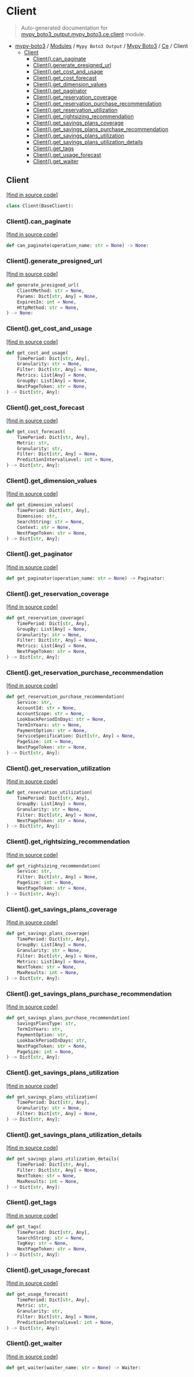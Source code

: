 # Client

> Auto-generated documentation for [mypy_boto3_output.mypy_boto3.ce.client](https://github.com/vemel/mypy_boto3/blob/master/mypy_boto3_output/mypy_boto3/ce/client.py) module.

- [mypy-boto3](../../../README.md#mypy_boto3) / [Modules](../../../MODULES.md#mypy-boto3-modules) / `Mypy Boto3 Output` / [Mypy Boto3](../index.md#mypy-boto3) / [Ce](index.md#ce) / Client
    - [Client](#client)
        - [Client().can_paginate](#clientcan_paginate)
        - [Client().generate_presigned_url](#clientgenerate_presigned_url)
        - [Client().get_cost_and_usage](#clientget_cost_and_usage)
        - [Client().get_cost_forecast](#clientget_cost_forecast)
        - [Client().get_dimension_values](#clientget_dimension_values)
        - [Client().get_paginator](#clientget_paginator)
        - [Client().get_reservation_coverage](#clientget_reservation_coverage)
        - [Client().get_reservation_purchase_recommendation](#clientget_reservation_purchase_recommendation)
        - [Client().get_reservation_utilization](#clientget_reservation_utilization)
        - [Client().get_rightsizing_recommendation](#clientget_rightsizing_recommendation)
        - [Client().get_savings_plans_coverage](#clientget_savings_plans_coverage)
        - [Client().get_savings_plans_purchase_recommendation](#clientget_savings_plans_purchase_recommendation)
        - [Client().get_savings_plans_utilization](#clientget_savings_plans_utilization)
        - [Client().get_savings_plans_utilization_details](#clientget_savings_plans_utilization_details)
        - [Client().get_tags](#clientget_tags)
        - [Client().get_usage_forecast](#clientget_usage_forecast)
        - [Client().get_waiter](#clientget_waiter)

## Client

[[find in source code]](https://github.com/vemel/mypy_boto3/blob/master/mypy_boto3_output/mypy_boto3/ce/client.py#L12)

```python
class Client(BaseClient):
```

### Client().can_paginate

[[find in source code]](https://github.com/vemel/mypy_boto3/blob/master/mypy_boto3_output/mypy_boto3/ce/client.py#L15)

```python
def can_paginate(operation_name: str = None) -> None:
```

### Client().generate_presigned_url

[[find in source code]](https://github.com/vemel/mypy_boto3/blob/master/mypy_boto3_output/mypy_boto3/ce/client.py#L19)

```python
def generate_presigned_url(
    ClientMethod: str = None,
    Params: Dict[str, Any] = None,
    ExpiresIn: int = None,
    HttpMethod: str = None,
) -> None:
```

### Client().get_cost_and_usage

[[find in source code]](https://github.com/vemel/mypy_boto3/blob/master/mypy_boto3_output/mypy_boto3/ce/client.py#L29)

```python
def get_cost_and_usage(
    TimePeriod: Dict[str, Any],
    Granularity: str = None,
    Filter: Dict[str, Any] = None,
    Metrics: List[Any] = None,
    GroupBy: List[Any] = None,
    NextPageToken: str = None,
) -> Dict[str, Any]:
```

### Client().get_cost_forecast

[[find in source code]](https://github.com/vemel/mypy_boto3/blob/master/mypy_boto3_output/mypy_boto3/ce/client.py#L41)

```python
def get_cost_forecast(
    TimePeriod: Dict[str, Any],
    Metric: str,
    Granularity: str,
    Filter: Dict[str, Any] = None,
    PredictionIntervalLevel: int = None,
) -> Dict[str, Any]:
```

### Client().get_dimension_values

[[find in source code]](https://github.com/vemel/mypy_boto3/blob/master/mypy_boto3_output/mypy_boto3/ce/client.py#L52)

```python
def get_dimension_values(
    TimePeriod: Dict[str, Any],
    Dimension: str,
    SearchString: str = None,
    Context: str = None,
    NextPageToken: str = None,
) -> Dict[str, Any]:
```

### Client().get_paginator

[[find in source code]](https://github.com/vemel/mypy_boto3/blob/master/mypy_boto3_output/mypy_boto3/ce/client.py#L63)

```python
def get_paginator(operation_name: str = None) -> Paginator:
```

### Client().get_reservation_coverage

[[find in source code]](https://github.com/vemel/mypy_boto3/blob/master/mypy_boto3_output/mypy_boto3/ce/client.py#L67)

```python
def get_reservation_coverage(
    TimePeriod: Dict[str, Any],
    GroupBy: List[Any] = None,
    Granularity: str = None,
    Filter: Dict[str, Any] = None,
    Metrics: List[Any] = None,
    NextPageToken: str = None,
) -> Dict[str, Any]:
```

### Client().get_reservation_purchase_recommendation

[[find in source code]](https://github.com/vemel/mypy_boto3/blob/master/mypy_boto3_output/mypy_boto3/ce/client.py#L79)

```python
def get_reservation_purchase_recommendation(
    Service: str,
    AccountId: str = None,
    AccountScope: str = None,
    LookbackPeriodInDays: str = None,
    TermInYears: str = None,
    PaymentOption: str = None,
    ServiceSpecification: Dict[str, Any] = None,
    PageSize: int = None,
    NextPageToken: str = None,
) -> Dict[str, Any]:
```

### Client().get_reservation_utilization

[[find in source code]](https://github.com/vemel/mypy_boto3/blob/master/mypy_boto3_output/mypy_boto3/ce/client.py#L94)

```python
def get_reservation_utilization(
    TimePeriod: Dict[str, Any],
    GroupBy: List[Any] = None,
    Granularity: str = None,
    Filter: Dict[str, Any] = None,
    NextPageToken: str = None,
) -> Dict[str, Any]:
```

### Client().get_rightsizing_recommendation

[[find in source code]](https://github.com/vemel/mypy_boto3/blob/master/mypy_boto3_output/mypy_boto3/ce/client.py#L105)

```python
def get_rightsizing_recommendation(
    Service: str,
    Filter: Dict[str, Any] = None,
    PageSize: int = None,
    NextPageToken: str = None,
) -> Dict[str, Any]:
```

### Client().get_savings_plans_coverage

[[find in source code]](https://github.com/vemel/mypy_boto3/blob/master/mypy_boto3_output/mypy_boto3/ce/client.py#L115)

```python
def get_savings_plans_coverage(
    TimePeriod: Dict[str, Any],
    GroupBy: List[Any] = None,
    Granularity: str = None,
    Filter: Dict[str, Any] = None,
    Metrics: List[Any] = None,
    NextToken: str = None,
    MaxResults: int = None,
) -> Dict[str, Any]:
```

### Client().get_savings_plans_purchase_recommendation

[[find in source code]](https://github.com/vemel/mypy_boto3/blob/master/mypy_boto3_output/mypy_boto3/ce/client.py#L128)

```python
def get_savings_plans_purchase_recommendation(
    SavingsPlansType: str,
    TermInYears: str,
    PaymentOption: str,
    LookbackPeriodInDays: str,
    NextPageToken: str = None,
    PageSize: int = None,
) -> Dict[str, Any]:
```

### Client().get_savings_plans_utilization

[[find in source code]](https://github.com/vemel/mypy_boto3/blob/master/mypy_boto3_output/mypy_boto3/ce/client.py#L140)

```python
def get_savings_plans_utilization(
    TimePeriod: Dict[str, Any],
    Granularity: str = None,
    Filter: Dict[str, Any] = None,
) -> Dict[str, Any]:
```

### Client().get_savings_plans_utilization_details

[[find in source code]](https://github.com/vemel/mypy_boto3/blob/master/mypy_boto3_output/mypy_boto3/ce/client.py#L149)

```python
def get_savings_plans_utilization_details(
    TimePeriod: Dict[str, Any],
    Filter: Dict[str, Any] = None,
    NextToken: str = None,
    MaxResults: int = None,
) -> Dict[str, Any]:
```

### Client().get_tags

[[find in source code]](https://github.com/vemel/mypy_boto3/blob/master/mypy_boto3_output/mypy_boto3/ce/client.py#L159)

```python
def get_tags(
    TimePeriod: Dict[str, Any],
    SearchString: str = None,
    TagKey: str = None,
    NextPageToken: str = None,
) -> Dict[str, Any]:
```

### Client().get_usage_forecast

[[find in source code]](https://github.com/vemel/mypy_boto3/blob/master/mypy_boto3_output/mypy_boto3/ce/client.py#L169)

```python
def get_usage_forecast(
    TimePeriod: Dict[str, Any],
    Metric: str,
    Granularity: str,
    Filter: Dict[str, Any] = None,
    PredictionIntervalLevel: int = None,
) -> Dict[str, Any]:
```

### Client().get_waiter

[[find in source code]](https://github.com/vemel/mypy_boto3/blob/master/mypy_boto3_output/mypy_boto3/ce/client.py#L180)

```python
def get_waiter(waiter_name: str = None) -> Waiter:
```
